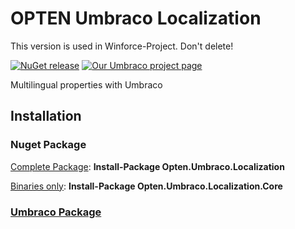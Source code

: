 # OPTEN Umbraco Localization

This version is used in Winforce-Project. Don't delete!

[![NuGet release](https://img.shields.io/nuget/v/Opten.Umbraco.Localization.svg)](https://www.nuget.org/packages/Opten.Umbraco.Localization/)
[![Our Umbraco project page](https://img.shields.io/badge/our-umbraco-orange.svg)](https://our.umbraco.org/projects/backoffice-extensions/op10-localization-multilingual-properties/)

Multilingual properties with Umbraco

## Installation

### Nuget Package

[Complete Package](https://www.nuget.org/packages/Opten.Umbraco.Localization/): **Install-Package Opten.Umbraco.Localization**

[Binaries only](https://www.nuget.org/packages/Opten.Umbraco.Localization.Core/): **Install-Package Opten.Umbraco.Localization.Core**

### [Umbraco Package](https://our.umbraco.org/projects/backoffice-extensions/op10-localization-multilingual-properties/)
